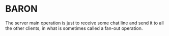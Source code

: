 # BARON
The server main operation is just to receive some chat line and send it to all the other clients, in what is sometimes called a fan-out operation.
